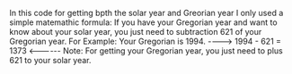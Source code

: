 In this code for getting bpth the solar year and Greorian year I only used a simple matemathic formula:
If you have your Gregorian year and want to know about your solar year, you just need to subtraction 621 of your Gregorian year.
For Example:  Your Gregorian is 1994.  ----> 1994 - 621 = 1373 <------
Note: For getting your Gregorian year, you just need to plus 621 to your solar year.
